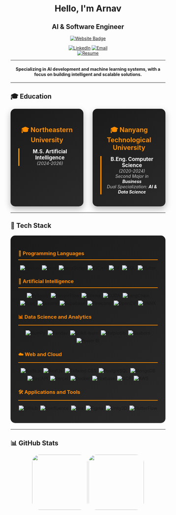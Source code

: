 <div align="center">

# Hello, I'm Arnav

## AI & Software Engineer

<a href="https://arnavjaiswal.com" target="_blank">
  <img src="https://img.shields.io/badge/🚀_Portfolio_Website-arnavjaiswal.com-FF8C00?style=for-the-badge&logo=firefox&logoColor=white&labelColor=000000" alt="Website Badge" />
</a>

[![LinkedIn](https://img.shields.io/badge/linkedin-%230077B5.svg?style=for-the-badge&logo=linkedin&logoColor=white)](https://linkedin.com/in/arnavjaiswal) [![Email](https://img.shields.io/badge/gmail-%23EA4335.svg?style=for-the-badge&logo=gmail&logoColor=white)](mailto:arnavjaiswal140@gmail.com) \
[![Resume](https://img.shields.io/badge/📄_Resume-000000?style=for-the-badge&logo=adobe&logoColor=white&labelColor=000000)](https://drive.google.com/file/d/1HME013qBXntgaT-tZ5tjjRsSVT7wx9Je/view?usp=drive_link)

---

</div>

<div align="center">
  
#### Specializing in AI development and machine learning systems, with a focus on building intelligent and scalable solutions.

---

</div>

## 🎓 Education

<div align="center" style="display: flex; justify-content: space-around; width: 100%; margin: 20px 0; gap: 30px;">
  <div style="width: 45%; background: linear-gradient(145deg, #1a1a1a, #2a2a2a); padding: 25px; border-radius: 15px; box-shadow: 0 8px 20px rgba(0,0,0,0.3); transition: transform 0.3s ease;">
    <h3 style="color: #FF8C00; margin-bottom: 15px; font-size: 1.5em;">🎓 Northeastern University</h3>
    <div style="border-left: 4px solid #FF8C00; padding-left: 15px;">
      <p><strong style="color: #ffffff; font-size: 1.2em;">M.S. Artificial Intelligence</strong><br/>
      <em style="color: #cccccc;">(2024-2026)</em></p>
    </div>
  </div>
  
  <div style="width: 45%; background: linear-gradient(145deg, #1a1a1a, #2a2a2a); padding: 25px; border-radius: 15px; box-shadow: 0 8px 20px rgba(0,0,0,0.3); transition: transform 0.3s ease;">
    <h3 style="color: #FF8C00; margin-bottom: 15px; font-size: 1.5em;">🎓 Nanyang Technological University</h3>
    <div style="border-left: 4px solid #FF8C00; padding-left: 15px;">
      <p><strong style="color: #ffffff; font-size: 1.2em;">B.Eng. Computer Science</strong><br/>
      <em style="color: #cccccc;">(2020-2024)</em><br/>
      <em style="color: #cccccc;">Second Major in <strong style="color: #ffffff;">Business</strong></em><br/>
      <em style="color: #cccccc;">Dual Specialization: <strong style="color: #ffffff;">AI & Data Science</strong></em></p>
    </div>
  </div>
</div>

---

## 🔧 Tech Stack

<div style="background: linear-gradient(145deg, #1a1a1a, #2a2a2a); padding: 25px; border-radius: 15px; margin: 20px 0;">
  <h3 style="color: #FF8C00; border-bottom: 2px solid #FF8C00; padding-bottom: 10px;">🚀 Programming Languages</h3>
  <div style="display: flex; flex-wrap: wrap; gap: 8px; margin: 15px 0;justify-content: center;">
<img src="https://img.shields.io/badge/python-%233776AB.svg?style=for-the-badge&logo=python&logoColor=white" alt="Python" />
<img src="https://img.shields.io/badge/java-%23007396.svg?style=for-the-badge&logo=java&logoColor=white" alt="Java" />
<img src="https://img.shields.io/badge/javascript-%23F7DF1E.svg?style=for-the-badge&logo=javascript&logoColor=black" alt="JavaScript" />
<img src="https://img.shields.io/badge/c++-%2300599C.svg?style=for-the-badge&logo=c%2B%2B&logoColor=white" alt="C/C++" />
<img src="https://img.shields.io/badge/csharp-%23239120.svg?style=for-the-badge&logo=c-sharp&logoColor=white" alt="C#" />
<img src="https://img.shields.io/badge/sql-%234479A1.svg?style=for-the-badge&logo=mysql&logoColor=white" alt="SQL" />
<img src="https://img.shields.io/badge/flutter-%2302569B.svg?style=for-the-badge&logo=flutter&logoColor=white" alt="Flutter" />
  </div>

  <h3 style="color: #FF8C00; border-bottom: 2px solid #FF8C00; padding-bottom: 10px; margin-top: 25px;">🤖 Artificial Intelligence</h3>
  <div style="display: flex; flex-wrap: wrap; gap: 8px; margin: 15px 0; justify-content: center;">
<img src="https://img.shields.io/badge/pytorch-%23EE4C2C.svg?style=for-the-badge&logo=pytorch&logoColor=white" alt="PyTorch" />
<img src="https://img.shields.io/badge/tensorflow-%23FF6F00.svg?style=for-the-badge&logo=tensorflow&logoColor=white" alt="TensorFlow" />
<img src="https://img.shields.io/badge/ollama-%2316A5F3.svg?style=for-the-badge&logo=ollama&logoColor=white" alt="Ollama" />
<img src="https://img.shields.io/badge/cuda-%2376B900.svg?style=for-the-badge&logo=nvidia&logoColor=white" alt="CUDA" />
<img src="https://img.shields.io/badge/langchain-%23000000.svg?style=for-the-badge&logo=chainlink&logoColor=white" alt="LangChain" />
<img src="https://img.shields.io/badge/groq-%23000000.svg?style=for-the-badge&logo=groq&logoColor=white" alt="Groq" />
<img src="https://img.shields.io/badge/cohere-%23000000.svg?style=for-the-badge&logo=cohere&logoColor=white" alt="Cohere" />
<img src="https://img.shields.io/badge/supabase-%233ECF8E.svg?style=for-the-badge&logo=supabase&logoColor=white" alt="Supabase" />
<img src="https://img.shields.io/badge/pinecone-%23000000.svg?style=for-the-badge&logo=pinecone&logoColor=white" alt="Pinecone" />
<img src="https://img.shields.io/badge/opencv-%235C3EE8.svg?style=for-the-badge&logo=opencv&logoColor=white" alt="OpenCV" />
<img src="https://img.shields.io/badge/onnx-%23005CED.svg?style=for-the-badge&logo=onnx&logoColor=white" alt="ONNX" />
  </div>

  <h3 style="color: #FF8C00; border-bottom: 2px solid #FF8C00; padding-bottom: 10px; margin-top: 25px; ">📊 Data Science and Analytics</h3>
  <div style="display: flex; flex-wrap: wrap; gap: 8px; margin: 15px 0;justify-content: center;">
<img src="https://img.shields.io/badge/numpy-%23013243.svg?style=for-the-badge&logo=numpy&logoColor=white" alt="NumPy" />
<img src="https://img.shields.io/badge/pandas-%23150458.svg?style=for-the-badge&logo=pandas&logoColor=white" alt="Pandas" />
<img src="https://img.shields.io/badge/scikit--learn-%23F7931E.svg?style=for-the-badge&logo=scikit-learn&logoColor=white" alt="Scikit-learn" />
<img src="https://img.shields.io/badge/matplotlib-%2311557C.svg?style=for-the-badge&logo=python&logoColor=white" alt="Matplotlib" />
<img src="https://img.shields.io/badge/seaborn-%233776AB.svg?style=for-the-badge&logo=python&logoColor=white" alt="Seaborn" />
<img src="https://img.shields.io/badge/power%20bi-%23F2C811.svg?style=for-the-badge&logo=power-bi&logoColor=black" alt="Power BI" />
  </div>

  <h3 style="color: #FF8C00; border-bottom: 2px solid #FF8C00; padding-bottom: 10px; margin-top: 25px;">☁️ Web and Cloud</h3>
  <div style="display: flex; flex-wrap: wrap; gap: 8px; margin: 15px 0;justify-content: center;">
<img src="https://img.shields.io/badge/node.js-%23339933.svg?style=for-the-badge&logo=node.js&logoColor=white" alt="Node.js" />
<img src="https://img.shields.io/badge/next.js-%23000000.svg?style=for-the-badge&logo=next.js&logoColor=white" alt="Next.js" />
<img src="https://img.shields.io/badge/tailwind%20css-%2338B2AC.svg?style=for-the-badge&logo=tailwind-css&logoColor=white" alt="Tailwind CSS" />
<img src="https://img.shields.io/badge/postgresql-%23336791.svg?style=for-the-badge&logo=postgresql&logoColor=white" alt="PostgreSQL" />
<img src="https://img.shields.io/badge/mongodb-%2347A248.svg?style=for-the-badge&logo=mongodb&logoColor=white" alt="MongoDB" />
<img src="https://img.shields.io/badge/fastapi-%23009688.svg?style=for-the-badge&logo=fastapi&logoColor=white" alt="FastAPI" />
<img src="https://img.shields.io/badge/vercel-%23000000.svg?style=for-the-badge&logo=vercel&logoColor=white" alt="Vercel" />
<img src="https://img.shields.io/badge/docker-%232496ED.svg?style=for-the-badge&logo=docker&logoColor=white" alt="Docker" />
<img src="https://img.shields.io/badge/firebase-%23FFCA28.svg?style=for-the-badge&logo=firebase&logoColor=black" alt="Firebase" />
<img src="https://img.shields.io/badge/gcp-%234285F4.svg?style=for-the-badge&logo=google-cloud&logoColor=white" alt="GCP" />
<img src="https://img.shields.io/badge/aws-%23232F3E.svg?style=for-the-badge&logo=amazon-aws&logoColor=white" alt="AWS" />
  </div>

  <h3 style="color: #FF8C00; border-bottom: 2px solid #FF8C00; padding-bottom: 10px; margin-top: 25px;">🛠️ Applications and Tools</h3>
  <div style="display: flex; flex-wrap: wrap; gap: 8px; margin: 15px 0;justify-content: center;">
<img src="https://img.shields.io/badge/github-%23181717.svg?style=for-the-badge&logo=github&logoColor=white" alt="GitHub" />
<img src="https://img.shields.io/badge/confluence-%23172B4D.svg?style=for-the-badge&logo=confluence&logoColor=white" alt="Confluence" />
<img src="https://img.shields.io/badge/jira-%230052CC.svg?style=for-the-badge&logo=jira&logoColor=white" alt="Jira" />
<img src="https://img.shields.io/badge/figma-%23F24E1E.svg?style=for-the-badge&logo=figma&logoColor=white" alt="Figma" />
<img src="https://img.shields.io/badge/unity3d-%23000000.svg?style=for-the-badge&logo=unity&logoColor=white" alt="Unity3D" />
<img src="https://img.shields.io/badge/flutterflow-%2302569B.svg?style=for-the-badge&logo=flutter&logoColor=white" alt="FlutterFlow" />
  </div>
</div>

---

## 📊 GitHub Stats

<p align="center">
  <img height="180em" style="border-radius: 25px;" src="https://github-readme-stats.vercel.app/api?username=ShadowMasterAJ&show_icons=true&theme=gruvbox&hide_border=true&count_private=true&bg_color=000000&title_color=FF8C00&text_color=FF8C00&icon_color=FF8C00" /> <img height="180em" style="border-radius: 25px;" src="https://github-readme-stats.vercel.app/api/top-langs/?username=ShadowMasterAJ&layout=compact&theme=gruvbox&hide_border=true&langs_count=6&hide=jupyter%20notebook,tex,css,php&bg_color=000000&title_color=FF8C00&text_color=FF8C00" />
</p>
